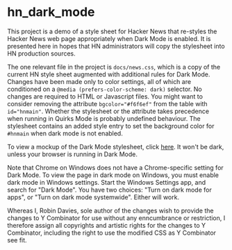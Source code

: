 # hn_dark_mode
This project is a demo of a style sheet for Hacker News that re-styles the Hacker News web page appropriately when Dark Mode is enabled. It is presented here in hopes that HN administrators will copy the stylesheet into HN production sources.

The one relevant file in the project is `docs/news.css`, which is a copy of the current HN style sheet augmented with additional rules for Dark Mode. 
Changes have been made only to color settings, all of which are conditioned on a `@media (prefers-color-scheme: dark)` selector. No changes are required
to HTML or Javascript files. You might want to consider removing the attribute `bgcolor="#f6f6ef"` from the table with `id="hnmain"`. Whether the stylesheet or the
attribute takes precedence when running in Quirks Mode is probably undefined behaviour. The stylesheet contains an added style entry to set the background color for 
`#hnmain` when dark mode is not enabled. 

To view a mockup of the Dark Mode stylesheet, click [here](https://rerdavies.github.io/hn_dark_mode). It won't be dark, unless your browser is running in Dark Mode.

Note that Chrome on Windows does not have a Chrome-specific setting for Dark Mode. To view the page in dark mode on Windows, you must enable dark mode in Windows settings. Start the Windows Settings app, and search for "Dark Mode". You have two choices: "Turn on dark mode for apps", or "Turn on dark mode systemwide". Either will work. 

Whereas I, Robin Davies, sole author of the changes wish to provide the changes to Y Combinator for use without any enncumbrance or restriction, I therefore assign all copyrights and artistic rights for the changes to Y Combinator, including the right to use the modified CSS as Y Combinator see fit.
